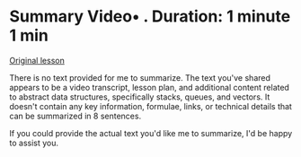 # Summary Video• . Duration: 1 minute 1 min

[Original lesson](https://www.coursera.org/learn/uol-algorithms-and-data-structures-1/lecture/0SOWl/summary)

There is no text provided for me to summarize. The text you've shared appears to be a video transcript, lesson plan, and additional content related to abstract data structures, specifically stacks, queues, and vectors. It doesn't contain any key information, formulae, links, or technical details that can be summarized in 8 sentences.

If you could provide the actual text you'd like me to summarize, I'd be happy to assist you.

